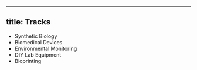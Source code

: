 
---
title: Tracks
---

- <div class="p-3 bg-gray-100 rounded-lg">Synthetic Biology</div>
- <div class="p-3 bg-gray-100 rounded-lg">Biomedical Devices</div>
- <div class="p-3 bg-gray-100 rounded-lg">Environmental Monitoring</div>
- <div class="p-3 bg-gray-100 rounded-lg">DIY Lab Equipment</div>
- <div class="p-3 bg-gray-100 rounded-lg">Bioprinting</div>
